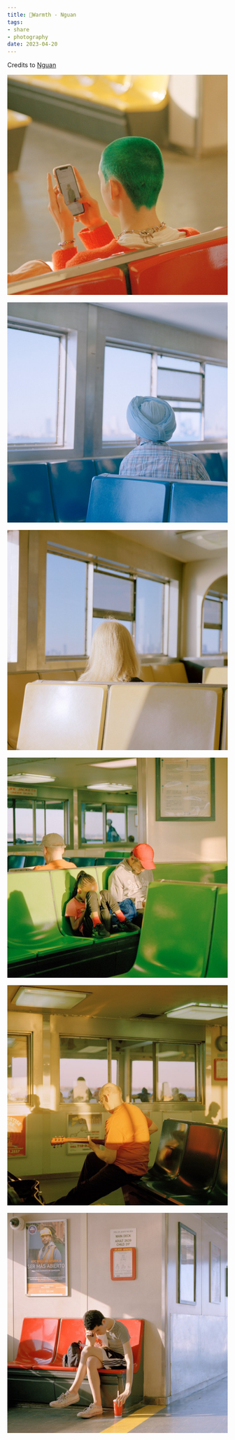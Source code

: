 ```yaml
---
title: 🎈Warmth - Nguan
tags:
- share
- photography
date: 2023-04-20
---
```


Credits to [Nguan](https://www.instagram.com/_nguan_/)


![](photography/aesthetic/Style/attachments/167396766_118928406833773_7462235788758622009_n.jpg)

![](photography/aesthetic/Style/attachments/275801921_507726407459443_2779968335661218284_n.jpg)

![](photography/aesthetic/Style/attachments/275101252_116346090976633_4116581661408205933_n.jpg)


![](photography/aesthetic/Style/attachments/152391470_356387755409221_8144178651765781801_n.jpg)


![](photography/aesthetic/Style/attachments/153386473_426909131936316_8535520818773302544_n.jpg)


![](photography/aesthetic/Style/attachments/156216827_337435770999537_8250898900544979316_n.jpg)


